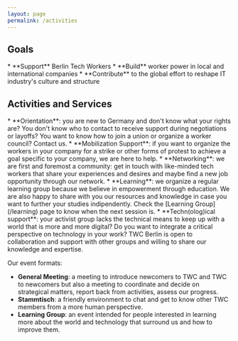 ```yaml
---
layout: page
permalink: /activities
---
```


<style>h1, .main-wrapper h2, h3 {text-align: left; font-weight: bold;}</style>
<h2>Goals</h2>
* **Support** Berlin Tech Workers
* **Build** worker power in local and international companies
* **Contribute** to the global effort to reshape IT industry's culture and structure

<h2>Activities and Services</h2>
* **Orientation**: you are new to Germany and don't know what your rights are? You don't know who to contact to receive support during negotiations or layoffs? You want to know how to join a union or organize a worker council? Contact us.
* **Mobilization Support**: if you want to organize the workers in your company for a strike or other forms of protest to achieve a goal specific to your company, we are here to help.
* **Networking**: we are first and foremost a community: get in touch with like-minded tech workers that share your experiences and desires and maybe find a new job opportunity through our network.
* **Learning**: we organize a regular learning group because we believe in empowerment through education. We are also happy to share with you our resources and knowledge in case you want to further your studies indipendently. Check the [Learning Group](/learning) page to know when the next session is.
* **Techn(olog)ical support**: your activist group lacks the technical means to keep up with a world that is more and more digital? Do you want to integrate a critical perspective on technology in your work? TWC Berlin is open to collaboration and support with other groups and willing to share our knowledge and expertise.

Our event formats:

* **General Meeting**: a meeting to introduce newcomers to TWC and TWC to newcomers but also a meeting to coordinate and decide on strategical matters, report back from activities, assess our progress.
* **Stammtisch**: a friendly environment to chat and get to know other TWC members from a more human perspective.
* **Learning Group**: an event intended for people interested in learning more about the world and technology that surround us and how to improve them.
